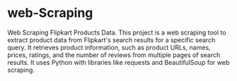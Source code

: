 # web-Scraping
Web Scraping Flipkart Products Data.
This project is a web scraping tool to extract product data from Flipkart's search results for a specific search query.
It retrieves product information, such as product URLs, names, prices, ratings, and the number of reviews from multiple pages of search results.
It uses Python with libraries like requests and BeautifulSoup for web scraping.
